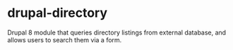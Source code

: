# drupal-directory
Drupal 8 module that queries directory listings from external database, and allows users to search them via a form.